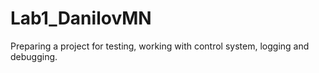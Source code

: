 # Lab1_DanilovMN
Preparing a project for testing, working with control system, logging and debugging.
